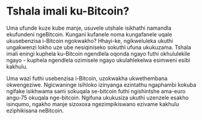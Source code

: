 # Tshala imali ku-Bitcoin?
Uma ufunde kuze kube manje, usuvele utshale isikhathi namandla ekufundeni ngeBitcoin. Kungani kufanele noma kungafanele uqale ukusebenzisa i-Bitcoin ngokwakho? Hhayi-ke, ngikweluleka ukuthi ungakwenzi lokho uze ube nesiqiniseko sokuthi ufuna ukukuzama. Tshala imali eningi kuphela ku-Bitcoin ngendlela oqonda ngayo futhi okhululekile ngayo - kuphela ngendlela ozimisele ngayo ukulahlekelwa esimweni esibi kakhulu.

Uma wazi futhi usebenzisa i-Bitcoin, uzokwakha ukwethembana okwengeziwe. Ngicwaninge isihloko izinyanga ezintathu ngaphambi kokuba ngifake isikhwama sami sokuqala se-bitcoin futhi ngishintshe ama-euro angu-75 okuqala nge-bitcoin. Ngifuna ukukusiza ukuthi uzenzele esakho isinqumo, ngakho manje sizoxoxa ngezimpikiswano ezivame kakhulu eziphikisana neBitcoin.

